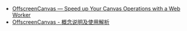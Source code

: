 - [OffscreenCanvas — Speed up Your Canvas Operations with a Web Worker](https://developer.chrome.com/blog/offscreen-canvas/)
- [OffscreenCanvas - 概念说明及使用解析](https://zhuanlan.zhihu.com/p/34698375)
